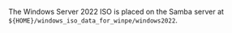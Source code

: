 The Windows Server 2022 ISO is placed on the Samba server at `${HOME}/windows_iso_data_for_winpe/windows2022`.